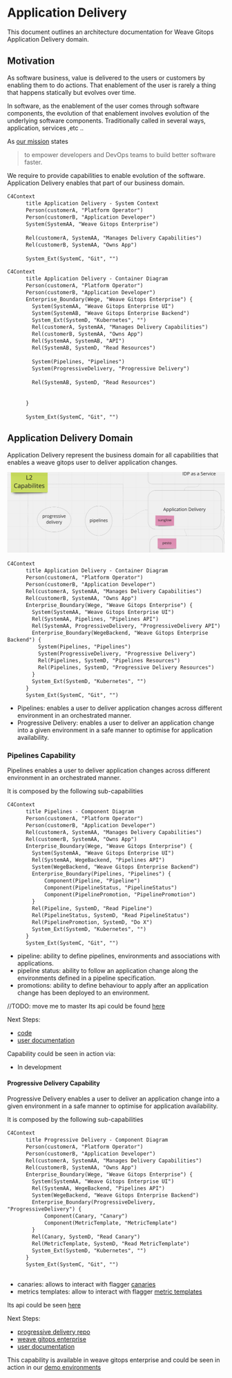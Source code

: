 # Application Delivery 

This document outlines an architecture documentation for Weave Gitops Application Delivery domain.

## Motivation

As software business, value is delivered to the users or customers by enabling them to do actions. 
That enablement of the user is rarely a thing that happens statically but evolves over time. 

In software, as the enablement of the user comes through software components, the evolution of that enablement 
involves evolution of the underlying software components. Traditionally called in several ways, application, services ,etc ..

As [our mission](https://www.weave.works/company/) states
> to empower developers and DevOps teams to build better software faster. 

We require to provide capabilities to enable evolution of the software. Application Delivery enables that part of our
business domain.


```mermaid
C4Context
      title Application Delivery - System Context
      Person(customerA, "Platform Operator")
      Person(customerB, "Application Developer")      
      System(SystemAA, "Weave Gitops Enterprise")

      Rel(customerA, SystemAA, "Manages Delivery Capabilities")
      Rel(customerB, SystemAA, "Owns App")

      System_Ext(SystemC, "Git", "") 
```

```mermaid
C4Context
      title Application Delivery - Container Diagram
      Person(customerA, "Platform Operator")
      Person(customerB, "Application Developer")    
      Enterprise_Boundary(Wege, "Weave Gitops Enterprise") {
        System(SystemAA, "Weave Gitops Enterprise UI")
        System(SystemAB, "Weave Gitops Enterprise Backend")
        System_Ext(SystemD, "Kubernetes", "") 
        Rel(customerA, SystemAA, "Manages Delivery Capabilities")
        Rel(customerB, SystemAA, "Owns App")
        Rel(SystemAA, SystemAB, "API")
        Rel(SystemAB, SystemD, "Read Resources")

        System(Pipelines, "Pipelines")
        System(ProgressiveDelivery, "Progressive Delivery")

        Rel(SystemAB, SystemD, "Read Resources")


      }
        
      System_Ext(SystemC, "Git", "") 
```


## Application Delivery Domain

Application Delivery represent the business domain for all capabilities that enables a weave gitops user to deliver application changes.

![application domain diagram](imgs/application-delivery-domain.png)


```mermaid
C4Context
      title Application Delivery - Container Diagram
      Person(customerA, "Platform Operator")
      Person(customerB, "Application Developer")    
      Rel(customerA, SystemAA, "Manages Delivery Capabilities")
      Rel(customerB, SystemAA, "Owns App")
      Enterprise_Boundary(Wege, "Weave Gitops Enterprise") {
        System(SystemAA, "Weave Gitops Enterprise UI")
        Rel(SystemAA, Pipelines, "Pipelines API")
        Rel(SystemAA, ProgressiveDelivery, "ProgressiveDelivery API")
        Enterprise_Boundary(WegeBackend, "Weave Gitops Enterprise Backend") {
          System(Pipelines, "Pipelines")
          System(ProgressiveDelivery, "Progressive Delivery")
          Rel(Pipelines, SystemD, "Pipelines Resources")
          Rel(Pipelines, SystemD, "Progressive Delivery Resources")
        }
        System_Ext(SystemD, "Kubernetes", "") 
      }
      System_Ext(SystemC, "Git", "") 
```


- Pipelines: enables a user to deliver application changes across different environment in an orchestrated manner. 
- Progressive Delivery: enables a user to deliver an application change into a given environment in a safe manner to optimise for application availability.

### Pipelines Capability

Pipelines enables a user to deliver application changes across different environment in an orchestrated manner.

It is composed by the following sub-capabilities

```mermaid
C4Context
      title Pipelines - Component Diagram
      Person(customerA, "Platform Operator")
      Person(customerB, "Application Developer")    
      Rel(customerA, SystemAA, "Manages Delivery Capabilities")
      Rel(customerB, SystemAA, "Owns App")
      Enterprise_Boundary(Wege, "Weave Gitops Enterprise") {
        System(SystemAA, "Weave Gitops Enterprise UI")
        Rel(SystemAA, WegeBackend, "Pipelines API")
        System(WegeBackend, "Weave Gitops Enterprise Backend")
        Enterprise_Boundary(Pipelines, "Pipelines") {
            Component(Pipeline, "Pipeline")
            Component(PipelineStatus, "PipelineStatus")
            Component(PipelinePromotion, "PipelinePromotion")
        }
        Rel(Pipeline, SystemD, "Read Pipeline")
        Rel(PipelineStatus, SystemD, "Read PipelineStatus")
        Rel(PipelinePromotion, SystemD, "Do X")
        System_Ext(SystemD, "Kubernetes", "") 
      }
      System_Ext(SystemC, "Git", "") 
```

- pipeline: ability to define pipelines, environments and associations with applications. 
- pipeline status: ability to follow an application change along the environments defined in a pipeline specification.
- promotions: ability to define behaviour to apply after an application change has been deployed to an environment.

//TODO: move me to master
Its api could be found [here](https://github.com/weaveworks/weave-gitops-enterprise/blob/af0da2a895d205d837d1c7afaf29977225e01957/api/pipelines/pipelines.proto)

Next Steps:
- [code](https://github.com/weaveworks/weave-gitops-enterprise)
- [user documentation](https://docs.gitops.weave.works/docs/enterprise/intro/index.html)

Capability could be seen in action via:
- In development

#### Progressive Delivery Capability

Progressive Delivery enables a user to deliver an application change into a given environment in a safe manner to optimise for application availability.

It is composed by the following sub-capabilities

```mermaid
C4Context
      title Progressive Delivery - Component Diagram
      Person(customerA, "Platform Operator")
      Person(customerB, "Application Developer")    
      Rel(customerA, SystemAA, "Manages Delivery Capabilities")
      Rel(customerB, SystemAA, "Owns App")
      Enterprise_Boundary(Wege, "Weave Gitops Enterprise") {
        System(SystemAA, "Weave Gitops Enterprise UI")
        Rel(SystemAA, WegeBackend, "Pipelines API")
        System(WegeBackend, "Weave Gitops Enterprise Backend")
        Enterprise_Boundary(ProgressiveDelivery, "ProgressiveDelivery") {
            Component(Canary, "Canary")
            Component(MetricTemplate, "MetricTemplate")
        }
        Rel(Canary, SystemD, "Read Canary")
        Rel(MetricTemplate, SystemD, "Read MetricTemplate")
        System_Ext(SystemD, "Kubernetes", "") 
      }
      System_Ext(SystemC, "Git", "") 


```

- canaries: allows to interact with flagger [canaries](https://docs.flagger.app/usage/how-it-works#canary-resource)
- metrics templates: allow to interact with flagger [metric templates](https://docs.flagger.app/usage/metrics#custom-metrics)

Its api could be seen [here](https://github.com/weaveworks/progressive-delivery/blob/main/api/prog/prog.proto)

Next Steps:
- [progressive delivery repo](https://github.com/weaveworks/progressive-delivery)
- [weave gitops enterprise](https://github.com/weaveworks/weave-gitops-enterprise)
- [user documentation](https://docs.gitops.weave.works/docs/guides/delivery/0)

This capability is available in weave gitops enterprise and could be seen in 
action in our [demo environments](https://demo-01.wge.dev.weave.works/applications/delivery)













